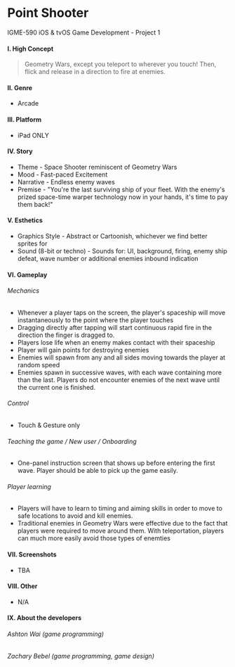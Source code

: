 Point Shooter
==================
IGME-590 iOS & tvOS Game Development - Project 1

#### I. High Concept
> Geometry Wars, except you teleport to wherever you touch! Then, flick and release in a direction to fire at enemies.

#### II. Genre
- Arcade

#### III. Platform
- iPad ONLY

#### IV. Story
- Theme - Space Shooter reminiscent of Geometry Wars
- Mood - Fast-paced Excitement
- Narrative - Endless enemy waves
- Premise - "You're the last surviving ship of your fleet. With the enemy's prized space-time warper technology now in your hands, it's time to pay them back!"

#### V. Esthetics
- Graphics Style - Abstract or Cartoonish, whichever we find better sprites for
- Sound (8-bit or techno) - Sounds for: UI, background, firing, enemy ship defeat, wave number or additional enemies inbound indication

#### VI. Gameplay
###### Mechanics
- Whenever a player taps on the screen, the player's spaceship will move instantaneously to the point where the player touches
- Dragging directly after tapping will start continuous rapid fire in the direction the finger is dragged to.
- Players lose life when an enemy makes contact with their spaceship
- Player will gain points for destroying enemies
- Enemies will spawn from any and all sides moving towards the player at random speed
- Enemies spawn in successive waves, with each wave containing more than the last. Players do not encounter enemies of the next wave until the current one is finished.

###### Control
- Touch & Gesture only

###### Teaching the game / New user / Onboarding
- One-panel instruction screen that shows up before entering the first wave. Player should be able to pick up the game easily.

###### Player learning
- Players will have to learn to timing and aiming skills in order to move to safe locations to avoid and kill enemies.
- Traditional enemies in Geometry Wars were effective due to the fact that players were required to move around them. With teleportation, players can much more easily avoid those types of enemties

#### VII. Screenshots
- TBA

#### VIII. Other
- N/A

#### IX. About the developers
###### Ashton Wai (game programming)
###### Zachary Bebel (game programming, game design)
